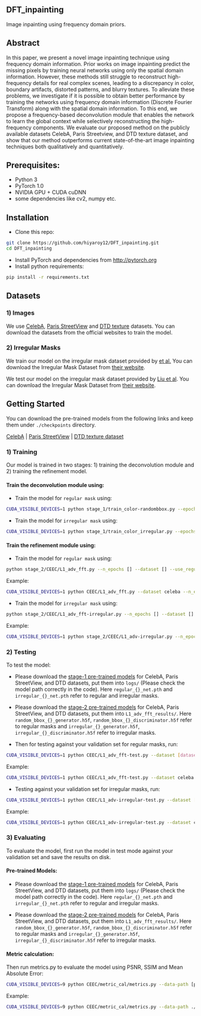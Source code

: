 ## DFT_inpainting
Image inpainting using frequency domain priors.

## Abstract
In this paper, we present a novel image inpainting technique using frequency domain information. Prior works on image inpainting predict the missing pixels by training neural networks using only the spatial domain information. However, these methods still struggle to reconstruct high-frequency details for real complex scenes, leading to a discrepancy in color, boundary artifacts, distorted patterns, and blurry textures. To alleviate these problems, we investigate if it is possible to obtain better performance by training the networks using frequency domain information (Discrete Fourier Transform) along with the spatial domain information. To this end, we propose a frequency-based deconvolution module that enables the network to learn the global context while selectively reconstructing the high-frequency components. We evaluate our proposed method on the publicly available datasets CelebA, Paris Streetview, and DTD texture dataset, and show that our method outperforms current state-of-the-art image inpainting techniques both qualitatively and quantitatively. 

## Prerequisites: 
- Python 3
- PyTorch 1.0
- NVIDIA GPU + CUDA cuDNN
- some dependencies like cv2, numpy etc. 


## Installation
- Clone this repo:
```bash
git clone https://github.com/hiyaroy12/DFT_inpainting.git
cd DFT_inpainting
```
- Install PyTorch and dependencies from http://pytorch.org
- Install python requirements:
```bash
pip install -r requirements.txt
```

## Datasets
### 1) Images
We use [CelebA](http://mmlab.ie.cuhk.edu.hk/projects/CelebA.html), [Paris StreetView](https://github.com/pathak22/context-encoder) and [DTD texture](https://www.robots.ox.ac.uk/~vgg/data/dtd/) datasets. You can download the datasets from the official websites to train the model. 

### 2) Irregular Masks
We train our model on the irregular mask dataset provided by [ et al.]() You can download the Irregular Mask Dataset from [their website]().

We test our model on the irregular mask dataset provided by [Liu et al](https://arxiv.org/abs/1804.07723). You can download the Irregular Mask Dataset from [their website](http://masc.cs.gmu.edu/wiki/partialconv).

## Getting Started
You can download the pre-trained models from the following links and keep them under `./checkpoints` directory.

[CelebA]() | [Paris StreetView]() | [DTD texture dataset]()

### 1) Training
Our model is trained in two stages: 1) training the deconvolution module and 2) training the refinement model. 
#### Train the deconvolution module using:
- Train the model for `regular mask` using:
```bash
CUDA_VISIBLE_DEVICES=1 python stage_1/train_color-randombbox.py --epochs 100 --dataset celeba --use_regular 1
```

- Train the model for `irregular mask` using:
```bash
CUDA_VISIBLE_DEVICES=1 python stage_1/train_color_irregular.py --epochs 100 --dataset celeba --use_irregular 1
```

#### Train the refinement module using:
- Train the model for `regular mask` using:
```bash
python stage_2/CEEC/L1_adv_fft.py --n_epochs [] --dataset [] --use_regular 1
```
Example:
```bash
CUDA_VISIBLE_DEVICES=1 python CEEC/L1_adv_fft.py --dataset celeba --n_epochs 300 --use_regular 1
```

- Train the model for `irregular mask` using:
```bash
python stage_2/CEEC/L1_adv_fft-irregular.py --n_epochs [] --dataset [] --use_irregular 1
```
Example:
```bash
CUDA_VISIBLE_DEVICES=1 python stage_2/CEEC/L1_adv-irregular.py --n_epochs 300 --dataset celeba --use_irregular 1
```

### 2) Testing
To test the model:

- Please download the [stage-1 pre-trained models](https://drive.google.com/drive/folders/1ZWtyd8jb9R14OqJN0ytpgYNDz3XbLu7_?usp=sharing) for CelebA, Paris StreetView, and DTD datasets, put them into `logs/` (Please check the model path correctly in the code). Here `regular_{}_net.pth` and `irregular_{}_net.pth` refer to regular and irregular masks.

- Please download the [stage-2 pre-trained models](https://drive.google.com/drive/folders/1K4ry5qlkzMzk3ZqrS1sLm4p949ebIXfv?usp=sharing) for CelebA, Paris StreetView, and DTD datasets, put them into `L1_adv_fft_results/`. Here `random_bbox_{}_generator.h5f`, `random_bbox_{}_discriminator.h5f` refer to regular masks and `irregular_{}_generator.h5f`, `irregular_{}_discriminator.h5f` refer to irregular masks.

- Then for testing against your validation set for regular masks, run:
```bash
CUDA_VISIBLE_DEVICES=1 python CEEC/L1_adv_fft-test.py --dataset [dataset_name] --use_regular 1
```
Example:
```bash
CUDA_VISIBLE_DEVICES=1 python CEEC/L1_adv_fft-test.py --dataset celeba --use_regular 1
```

- Testing against your validation set for irregular masks, run:
```bash
CUDA_VISIBLE_DEVICES=1 python CEEC/L1_adv-irregular-test.py --dataset [dataset_name] --use_irregular 1 --perc_test_mask []
```
Example:
```bash
CUDA_VISIBLE_DEVICES=1 python CEEC/L1_adv-irregular-test.py --dataset celeba --use_irregular 1 --perc_test_mask 0.1
```

### 3) Evaluating
To evaluate the model, first run the model in test mode against your validation set and save the results on disk. 

#### Pre-trained Models: 
- Please download the [stage-1 pre-trained models](https://drive.google.com/drive/folders/1ZWtyd8jb9R14OqJN0ytpgYNDz3XbLu7_?usp=sharing) for CelebA, Paris StreetView, and DTD datasets, put them into `logs/` (Please check the model path correctly in the code). Here `regular_{}_net.pth` and `irregular_{}_net.pth` refer to regular and irregular masks.

- Please download the [stage-2 pre-trained models](https://drive.google.com/drive/folders/1K4ry5qlkzMzk3ZqrS1sLm4p949ebIXfv?usp=sharing) for CelebA, Paris StreetView, and DTD datasets, put them into `L1_adv_fft_results/`. Here `random_bbox_{}_generator.h5f`, `random_bbox_{}_discriminator.h5f` refer to regular masks and `irregular_{}_generator.h5f`, `irregular_{}_discriminator.h5f` refer to irregular masks.

#### Metric calculation:
Then run metrics.py to evaluate the model using PSNR, SSIM and Mean Absolute Error:
```bash
CUDA_VISIBLE_DEVICES=9 python CEEC/metric_cal/metrics.py --data-path [path to validation set] --output-path [path to model output]
```
Example: 
```bash
CUDA_VISIBLE_DEVICES=9 python CEEC/metric_cal/metrics.py --data-path ./CEEC_fft_infer_results/dtd_images/clean/ --output-path ./CEEC_fft_infer_results/dtd_images/reconstructed/ 
```


